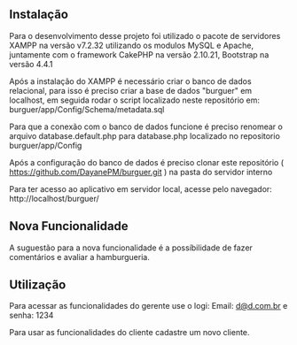 ## Instalação

Para o desenvolvimento desse projeto foi utilizado o pacote de servidores XAMPP na versão v7.2.32 utilizando os modulos MySQL e Apache, juntamente com o framework CakePHP na versão 2.10.21, Bootstrap na versão 4.4.1

Após a instalação do XAMPP é necessário criar o banco de dados relacional, para isso é preciso criar a base de dados "burguer" em localhost, em seguida rodar o script localizado neste repositório em: burguer/app/Config/Schema/metadata.sql

Para que a conexão com o banco de dados funcione é preciso renomear o arquivo database.default.php para database.php localizado no repositorio burguer/app/Config

Após a configuração do banco de dados é preciso clonar este repositório ( https://github.com/DayanePM/burguer.git ) na pasta do servidor interno

Para ter acesso ao aplicativo em servidor local, acesse pelo navegador: http://localhost/burguer/

## Nova Funcionalidade

A suguestão para a nova funcionalidade é a possíbilidade de fazer comentários e avaliar a hamburgueria.


## Utilização

Para acessar as funcionalidades do gerente use o logi: 
Email: d@d.com.br e senha: 1234

Para usar as funcionalidades do cliente cadastre um novo cliente.
